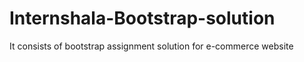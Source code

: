 # Internshala-Bootstrap-solution
It consists of bootstrap assignment solution for e-commerce website
